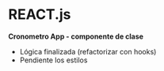 # REACT.js

**Cronometro App - componente de clase**

- Lógica finalizada (refactorizar con hooks)
- Pendiente los estilos